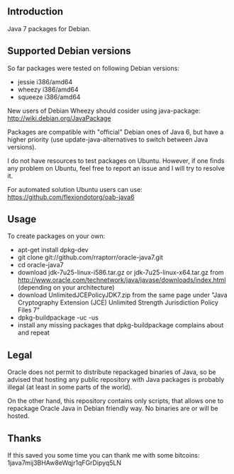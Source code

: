 Introduction
------------

Java 7 packages for Debian.

Supported Debian versions
-------------------------

So far packages were tested on following Debian versions:

- jessie i386/amd64
- wheezy i386/amd64
- squeeze i386/amd64

New users of Debian Wheezy should cosider using java-package:
<http://wiki.debian.org/JavaPackage>

Packages are compatible with "official" Debian ones of Java 6, but
have a higher priority (use update-java-alternatives to switch between
Java versions).

I do not have resources to test packages on Ubuntu. However, if one
finds any problem on Ubuntu, feel free to report an issue and I will
try to resolve it.

For automated solution Ubuntu users can use:
<https://github.com/flexiondotorg/oab-java6>

Usage
-----

To create packages on your own:

- apt-get install dpkg-dev
- git clone git://github.com/rraptorr/oracle-java7.git
- cd oracle-java7
- download jdk-7u25-linux-i586.tar.gz or jdk-7u25-linux-x64.tar.gz from
  <http://www.oracle.com/technetwork/java/javase/downloads/index.html>
  (depending on your architecture)
- download UnlimitedJCEPolicyJDK7.zip from the same page under "Java
  Cryptography Extension (JCE) Unlimited Strength Jurisdiction Policy
  Files 7"
- dpkg-buildpackage -uc -us
- install any missing packages that dpkg-buildpackage complains about
  and repeat

Legal
-----

Oracle does not permit to distribute repackaged binaries of Java, so
be advised that hosting any public repository with Java packages is
probably illegal (at least in some parts of the world).

On the other hand, this repository contains only scripts, that allows
one to repackage Oracle Java in Debian friendly way. No binaries are
or will be hosted.

Thanks
------

If this saved you some time you can thank me with some bitcoins:
1java7mij3BHAw8eWqjr1qFGrDipyq5LN

